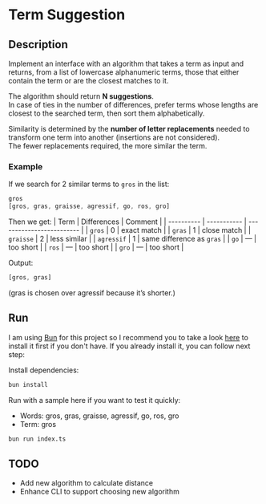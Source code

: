 # Term Suggestion 

## Description

Implement an interface with an algorithm that takes a term as input and returns, from a list of lowercase alphanumeric terms, those that either contain the term or are the closest matches to it.

The algorithm should return **N suggestions**.  
In case of ties in the number of differences, prefer terms whose lengths are closest to the searched term, then sort them alphabetically.

Similarity is determined by the **number of letter replacements** needed to transform one term into another (insertions are not considered).  
The fewer replacements required, the more similar the term.

### Example

If we search for 2 similar terms to `gros` in the list:

```typescript
gros
[gros, gras, graisse, agressif, go, ros, gro]
```

Then we get:
| Term       | Differences | Comment                   |
| ---------- | ----------- | ------------------------- |
| `gros`     | 0           | exact match               |
| `gras`     | 1           | close match               |
| `graisse`  | 2           | less similar              |
| `agressif` | 1           | same difference as `gras` |
| `go`       | —           | too short                 |
| `ros`      | —           | too short                 |
| `gro`      | —           | too short                 |

Output:
```ts
[gros, gras]
```
(gras is chosen over agressif because it’s shorter.)



## Run
I am using [Bun](https://bun.com/) for this project so I recommend you to take a look [here](https://bun.com/docs/installation) to install it first if you don't have. If you already install it, you can follow next step:

Install dependencies:

```bash
bun install
```

Run with a sample here if you want to test it quickly:
- Words: gros, gras, graisse, agressif, go, ros, gro
- Term: gros

```bash
bun run index.ts
```

## TODO

- Add new algorithm to calculate distance
- Enhance CLI to support choosing new algorithm